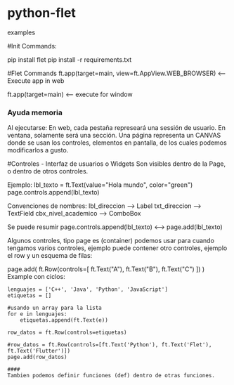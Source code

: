 # python-flet
 examples

#Init Commands:

pip install flet
pip install -r requirements.txt


#Flet Commands
ft.app(target=main, view=ft.AppView.WEB_BROWSER) <-- Execute app in web


ft.app(target=main) <-- execute for window

### Ayuda memoria
Al ejecutarse:
En web, cada pestaña represeará una sessión de usuario.
En ventana, solamente será una sección.
Una página representa un CANVAS donde se usan los controles, elementos en pantalla, de los cuales podemos modificarlos a gusto.

#Controles - Interfaz de usuarios o Widgets
Son visibles dentro de la Page, o dentro de otros controles.

Ejemplo:
    lbl_texto = ft.Text(value="Hola mundo", color="green")
    page.controls.append(lbl_texto)

Convenciones de nombres:
    lbl_direccion --> Label
    txt_direccion --> TextField
    cbx_nivel_academico --> ComboBox

Se puede resumir
    page.controls.append(lbl_texto)   <-->     page.add(lbl_texto)

Algunos controles, tipo page es (container) podemos usar para cuando tengamos varios controles, ejemplo puede contener otro controles, ejemplo el row y un esquema de filas:

 page.add(
    ft.Row(controls=[
        ft.Text("A"),
        ft.Text("B"),
        ft.Text("C")
    ])
)
Example con ciclos:

    lenguajes = ['C++', 'Java', 'Python', 'JavaScript']
    etiquetas = []
    
    #usando un array para la lista
    for e in lenguajes:
        etiquetas.append(ft.Text(e))
    
    row_datos = ft.Row(controls=etiquetas)    
        
    #row_datos = ft.Row(controls=[ft.Text('Python'), ft.Text('Flet'), ft.Text('Flutter')])
    page.add(row_datos)

    #### 
    Tambien podemos definir funciones (def) dentro de otras funciones.
    

